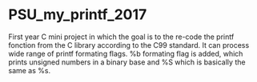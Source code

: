 # PSU_my_printf_2017
First year C mini project in which the goal is to the re-code the printf fonction from the C library according to the C99 standard. It can process wide range of printf formating flags. %b formating flag is added, which prints unsigned numbers in a binary base and %S which is basically the same as %s.

